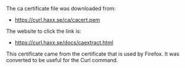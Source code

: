 The ca certificate file was downloaded from:
* https://curl.haxx.se/ca/cacert.pem

The website to click the link is:
* https://curl.haxx.se/docs/caextract.html

This certificate came from the certificate that is used by Firefox. It was converted to be useful for the Curl command.